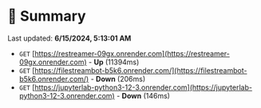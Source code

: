 # 📖 Summary
Last updated: **6/15/2024, 5:13:01 AM**

- `GET` [https://restreamer-09gx.onrender.com](https://restreamer-09gx.onrender.com) - **Up** (11394ms)
- `GET` [https://filestreambot-b5k6.onrender.com/](https://filestreambot-b5k6.onrender.com/) - **Down** (206ms)
- `GET` [https://jupyterlab-python3-12-3.onrender.com](https://jupyterlab-python3-12-3.onrender.com) - **Down** (146ms)
